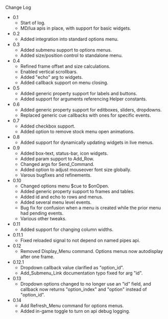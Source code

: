 
Change Log

* 0.1
  - Start of log.
  - MD/lua apis in place, with support for basic widgets.
* 0.2
  - Added integration into standard options menu.
* 0.3
  - Added submenu support to options menus.
  - Added size/position control to standalone menu.
* 0.4
  - Refined frame offset and size calculations.
  - Enabled vertical scrollbars.
  - Added "echo" arg to widgets.
  - Added callback support on menu closing.
* 0.5
  - Added generic property support for labels and buttons.
  - Added support for arguments referencing Helper constants.
* 0.6
  - Added generic property support for editboxes, sliders, dropdowns.
  - Replaced generic cue callbacks with ones for specific events.
* 0.7
  - Added checkbox support.
  - Added option to remove stock menu open animations.
* 0.8
  - Added support for dynamically updating widgets in live menus.
* 0.9
  - Added box-text, status-bar, icon widgets.
  - Added param support to Add_Row.
  - Changed args for Send_Command.
  - Added option to adjust mouseover font size globally.
  - Varous bugfixes and refinements.
* 0.10
  - Changed options menu $cue to $onOpen.
  - Added generic property support to frames and tables.
  - Added id and echo to rows and menus.
  - Added several menu level events.
  - Bug fix for confusion when a menu is created while the prior menu had pending events.
  - Various other tweaks.
* 0.11
  - Added support for changing column widths.
* 0.11.1  
  - Fixed reloaded signal to not depend on named pipes api.
* 0.12
  - Removed Display_Menu command. Options menus now autodisplay after one frame.
* 0.12.1
  - Dropdown callback value clarified as "option_id".
  - Add_Submenu_Link documentation typo fixed for arg "id".
* 0.13
  - Dropdown options changed to no longer use an "id" field, and callback now returns "option_index" and "option" instead of "option_id".
* 0.14
  - Add Refresh_Menu command for options menus.
  - Added in-game toggle to turn on api debug logging.
 
